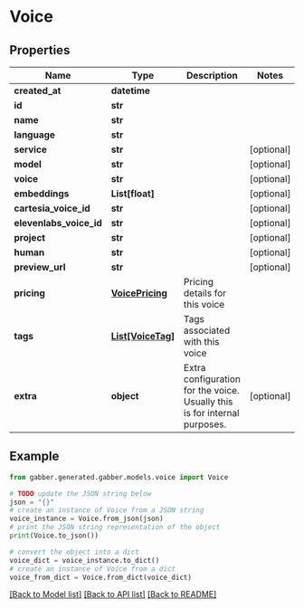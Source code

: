 # Voice


## Properties

Name | Type | Description | Notes
------------ | ------------- | ------------- | -------------
**created_at** | **datetime** |  | 
**id** | **str** |  | 
**name** | **str** |  | 
**language** | **str** |  | 
**service** | **str** |  | [optional] 
**model** | **str** |  | [optional] 
**voice** | **str** |  | [optional] 
**embeddings** | **List[float]** |  | [optional] 
**cartesia_voice_id** | **str** |  | [optional] 
**elevenlabs_voice_id** | **str** |  | [optional] 
**project** | **str** |  | [optional] 
**human** | **str** |  | [optional] 
**preview_url** | **str** |  | [optional] 
**pricing** | [**VoicePricing**](VoicePricing.md) | Pricing details for this voice | 
**tags** | [**List[VoiceTag]**](VoiceTag.md) | Tags associated with this voice | 
**extra** | **object** | Extra configuration for the voice. Usually this is for internal purposes. | [optional] 

## Example

```python
from gabber.generated.gabber.models.voice import Voice

# TODO update the JSON string below
json = "{}"
# create an instance of Voice from a JSON string
voice_instance = Voice.from_json(json)
# print the JSON string representation of the object
print(Voice.to_json())

# convert the object into a dict
voice_dict = voice_instance.to_dict()
# create an instance of Voice from a dict
voice_from_dict = Voice.from_dict(voice_dict)
```
[[Back to Model list]](../README.md#documentation-for-models) [[Back to API list]](../README.md#documentation-for-api-endpoints) [[Back to README]](../README.md)


